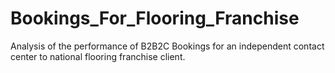 # Bookings_For_Flooring_Franchise
Analysis of the performance of B2B2C Bookings for an independent contact center to national flooring franchise client.
